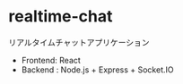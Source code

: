 # realtime-chat

リアルタイムチャットアプリケーション  
- Frontend: React  
- Backend : Node.js + Express + Socket.IO  